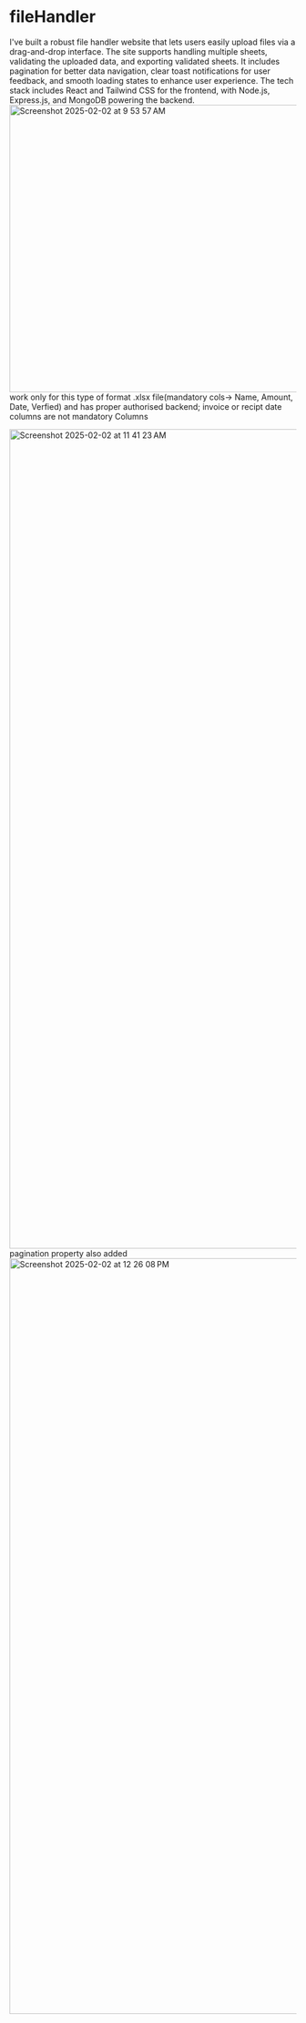 # fileHandler


I've built a robust file handler website that lets users easily upload files via a drag-and-drop interface. The site supports handling multiple sheets, validating the uploaded data, and exporting validated sheets. It includes pagination for better data navigation, clear toast notifications for user feedback, and smooth loading states to enhance user experience. The tech stack includes React and Tailwind CSS for the frontend, with Node.js, Express.js, and MongoDB powering the backend.
<img width="505" alt="Screenshot 2025-02-02 at 9 53 57 AM" src="https://github.com/user-attachments/assets/6c62e6b7-819f-4fa6-9f72-81e193f84e06" />
work only for this type of format .xlsx file(mandatory cols-> Name, Amount, Date, Verfied) and has proper authorised backend; invoice or recipt date columns are not mandatory Columns

<img width="1440" alt="Screenshot 2025-02-02 at 11 41 23 AM" src="https://github.com/user-attachments/assets/b869504f-c7d9-4177-a6e6-ad4b2275e508" />
pagination property also added

<img width="1328" alt="Screenshot 2025-02-02 at 12 26 08 PM" src="https://github.com/user-attachments/assets/75f77b50-b215-4d27-9794-bec0a90d6298" />
